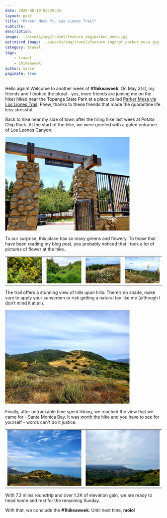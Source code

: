 ```yaml
---
date: 2020-08-10 02:29:36
layout: post
title: "Parker Mesa ft. Los Liones Trail"
subtitle:
description:
image: ../assets/img/travel/feature_img/parker_mesa.jpg
optimized_image: ../assets/img/travel/feature_img/opt_parker_mesa.jpg
category: travel
tags:
    - travel
    - 1hikeaweek
author: mario
paginate: true
---
```


Hello again! Welcome to another week of **#1hikeaweek**. On May 31st, my friends and I (notice the plural - yes, more friends are joining me on the hike) hiked near the Topanga State Park at a place called [Parker Mesa via Los Liones Trail](https://modernhiker.com/hike/hiking-los-liones-trail-to-parker-mesa/). Phew, thanks to these friends that made the quarantine life less stressful.

Back to hike near my side of town after the tiring hike last week at Potato Chip Rock. At the start of the hike, we were greeted with a gated entrance of Los Leones Canyon.

<img src="../assets/img/travel/parker_mesa/parker_mesa_8.jpg" style="height: 300px;" alt="los leones canyon entrance"/>

To our surprise, this place has so many greens and flowery. To those that have been reading my blog post, you probably noticed that I took a lot of pictures of flower at the hike.

<table><tr>
    <td> <img src="../assets/img/travel/parker_mesa/parker_mesa_2.jpg" alt="view 2" style="width: 250px;"/> </td>
    <td> <img src="../assets/img/travel/parker_mesa/parker_mesa_3.jpg" alt="view 3" style="width: 250px;"/> </td>
    <td> <img src="../assets/img/travel/parker_mesa/parker_mesa_6.jpg" alt="view 6" style="width: 250px;"/> </td>
    <td> <img src="../assets/img/travel/parker_mesa/parker_mesa_7.jpg" alt="view 7" style="width: 250px;"/> </td>
</tr></table>

The trail offers a stunning view of hills upon hills.  There’s no shade, make sure to apply your sunscreen or risk getting a natural tan like me (although I don’t mind it at all).

<img src="../assets/img/travel/parker_mesa/parker_mesa_4.jpg" style="height: 300px;" alt="lake poway"/>

Finally, after untrackable time spent hiking, we reached the view that we came for - Santa Monica Bay. It was worth the hike and you have to see for yourself - words can't do it justice.

<table><tr>
    <td> <img src="../assets/img/travel/parker_mesa/parker_mesa_1.jpg" alt="view 1" style="width: 250px;"/> </td>
    <td> <img src="../assets/img/travel/parker_mesa/parker_mesa_5.jpg" alt="view 5" style="width: 250px;"/> </td>
</tr></table>

With 7.3 miles roundtrip and over 1.2K of elevation gain, we are ready to head home and rest for the remaining Sunday.

With that, we conclude the **#1hikeaweek**. Until next time, **molo**!






